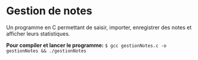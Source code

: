 # Gestion de notes

Un programme en C permettant de saisir, importer, enregistrer des notes et afficher leurs statistiques.

**Pour compiler et lancer le programme:**
```$ gcc gestionNotes.c -o gestionNotes && ./gestionNotes```

